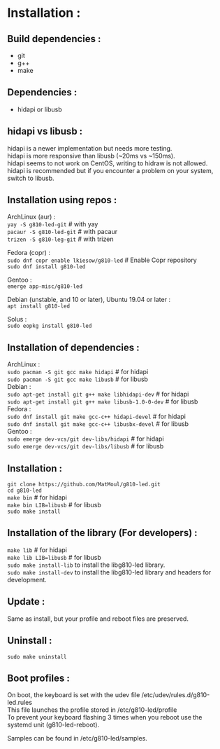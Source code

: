 # Installation :</br>

## Build dependencies :</br>
* git
* g++
* make

## Dependencies :</br>
* hidapi or libusb

## hidapi vs libusb :</br>
hidapi is a newer implementation but needs more testing.</br>
hidapi is more responsive than libusb (~20ms vs ~150ms).</br>
hidapi seems to not work on CentOS, writing to hidraw is not allowed.</br>
hidapi is recommended but if you encounter a problem on your system, switch to libusb.</br>


## Installation using repos :</br>
ArchLinux (aur) :</br>
`yay -S g810-led-git` # with yay</br>
`pacaur -S g810-led-git` # with pacaur</br>
`trizen -S g810-leg-git` # with trizen</br>

Fedora (copr) :<br/>
`sudo dnf copr enable lkiesow/g810-led` # Enable Copr repository<br/>
`sudo dnf install g810-led`<br/>

Gentoo :<br/>
`emerge app-misc/g810-led`<br/>

Debian (unstable, and 10 or later), Ubuntu 19.04 or later :<br/>
`apt install g810-led`

Solus :<br/>
`sudo eopkg install g810-led`<br/>

## Installation of dependencies :</br>
ArchLinux :</br>
`sudo pacman -S git gcc make hidapi` # for hidapi</br>
`sudo pacman -S git gcc make libusb` # for libusb</br>
Debian :</br>
`sudo apt-get install git g++ make libhidapi-dev` # for hidapi</br>
`sudo apt-get install git g++ make libusb-1.0-0-dev` # for libusb</br>
Fedora :</br>
`sudo dnf install git make gcc-c++ hidapi-devel` # for hidapi</br>
`sudo dnf install git make gcc-c++ libusbx-devel` # for libusb</br>
Gentoo :<br/>
`sudo emerge dev-vcs/git dev-libs/hidapi` # for hidapi<br/>
`sudo emerge dev-vcs/git dev-libs/libusb` # for libusb<br/>

## Installation :</br>
`git clone https://github.com/MatMoul/g810-led.git`</br>
`cd g810-led`</br>
`make bin` # for hidapi</br>
`make bin LIB=libusb` # for libusb</br>
`sudo make install`</br>

## Installation of the library (For developers) :</br>
`make lib` # for hidapi</br>
`make lib LIB=libusb` # for libusb</br>
`sudo make install-lib` to install the libg810-led library.</br>
`sudo make install-dev` to install the libg810-led library and headers for development.</br>

## Update :</br>
Same as install, but your profile and reboot files are preserved.</br>

## Uninstall :</br>
`sudo make uninstall`</br>

## Boot profiles :</br>
On boot, the keyboard is set with the udev file /etc/udev/rules.d/g810-led.rules</br>
This file launches the profile stored in /etc/g810-led/profile</br>
To prevent your keyboard flashing 3 times when you reboot use the systemd unit (g810-led-reboot).</br>

Samples can be found in /etc/g810-led/samples.</br>
